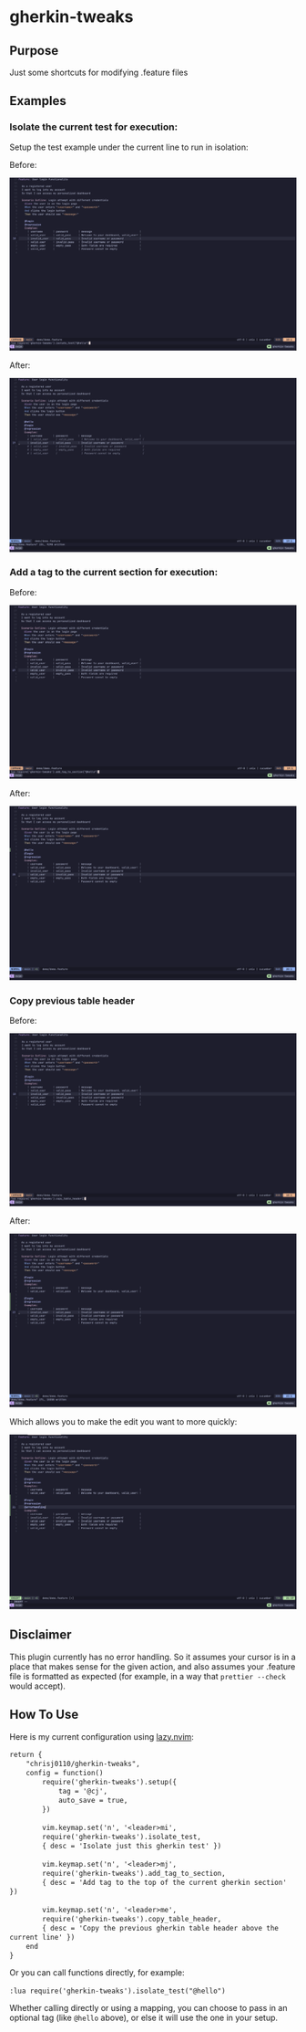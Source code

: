 # gherkin-tweaks

## Purpose

Just some shortcuts for modifying .feature files

## Examples

### Isolate the current test for execution:

Setup the test example under the current line to run in isolation:

Before:

![Before isolating test](img/isolate-before.png)

After:

![After isolating test](img/isolate-after.png)

### Add a tag to the current section for execution:

Before:

![Before adding tag to section](img/add-tag-before.png)

After:

![After adding tag to section](img/add-tag-after.png)

### Copy previous table header

Before:

![Before copying previous table header](img/copy-table-header-before.png)

After:

![After copying previous table header](img/copy-table-header-after.png)

Which allows you to make the edit you want to more quickly:

![Final after copying previous table header](img/copy-table-header-final.png)

## Disclaimer

This plugin currently has no error handling. So it assumes your cursor is in a place that makes sense for the given action, and also assumes your .feature file is formatted as expected (for example, in a way that `prettier --check` would accept).

## How To Use

Here is my current configuration using [lazy.nvim](https://github.com/folke/lazy.nvim):

```
return {
    "chrisj0110/gherkin-tweaks",
    config = function()
        require('gherkin-tweaks').setup({
            tag = '@cj',
            auto_save = true,
        })

        vim.keymap.set('n', '<leader>mi',
        require('gherkin-tweaks').isolate_test,
        { desc = 'Isolate just this gherkin test' })

        vim.keymap.set('n', '<leader>mj',
        require('gherkin-tweaks').add_tag_to_section,
        { desc = 'Add tag to the top of the current gherkin section' })

        vim.keymap.set('n', '<leader>me',
        require('gherkin-tweaks').copy_table_header,
        { desc = 'Copy the previous gherkin table header above the current line' })
    end
}
```

Or you can call functions directly, for example:

`:lua require('gherkin-tweaks').isolate_test("@hello")`

Whether calling directly or using a mapping, you can choose to pass in an optional tag (like `@hello` above), or else it will use the one in your setup.

